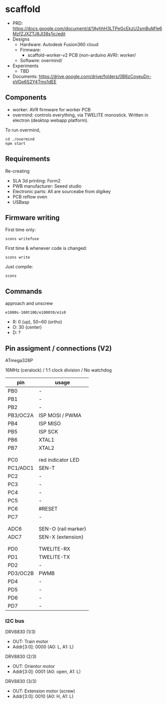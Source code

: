 # scaffold

* PRD: https://docs.google.com/document/d/1AyhhH3LTPeGcEkzU2smBuM1e6MzfZJXZTJ8Jl38s1jc/edit
* Designs
  * Hardware: Autodesk Fusion360 cloud
  * Firmware:
    * scaffold-worker-v2 PCB (non-arduino AVR): worker/
  * Softawre: overmind/
* Experiments
  * TBD
* Documents: https://drive.google.com/drive/folders/0B6zCoyeuDn-pVGp6S2Y4Tmo1dEE

## Components

* worker: AVR firmware for worker PCB
* overmind: controls everything, via TWELITE monostick. Written in electron (desktop webapp platform).

To run overmind,
```
cd ./overmind
npm start
```

## Requirements

Re-creating

* SLA 3d printing: Form2
* PWB manufacturer: Seeed studio
* Electronic parts: All are sourceabe from digikey
* PCB reflow oven
* USBasp

## Firmware writing

First time only:
```
scons writefuse
```

First time & whenever code is changed:
```
scons write
```

Just compile:
```
scons
```


## Commands

approach and unscrew
```
e1000s-100t100/e1000t0/e1s0
```

* R: 0 (up), 50~60 (ortho)
* O: 30 (center)
* D: ?

## Pin assigment / connections (V2)
ATmega328P

16MHz (ceralock) / 1:1 clock division / No watchdog

|pin|usage|
|---|---|
|PB0| - |
|PB1| - |
|PB2| - |
|PB3/OC2A| ISP MOSI / PWMA  |
|PB4| ISP MISO  |
|PB5| ISP SCK  |
|PB6| XTAL1  |
|PB7| XTAL2  |
|   |  |
|   |  |
|PC0| red indicator LED  |
|PC1/ADC1| SEN-T  |
|PC2| -  |
|PC3| -  |
|PC4| -  |
|PC5| -  |
|PC6| #RESET  |
|PC7| -  |
|   |  |
|   |  |
|ADC6| SEN-O (rail marker)  |
|ADC7| SEN-X (extension)  |
|   |  |
|   |  |
|PD0| TWELITE-RX  |
|PD1| TWELITE-TX  |
|PD2| -  |
|PD3/OC2B| PWMB  |
|PD4| - |
|PD5| - |
|PD6| - |
|PD7| - |

### I2C bus

DRV8830 (1/3)

* OUT: Train motor
* Addr[3:0]: 0000 (A0: L, A1: L)

DRV8830 (2/3)

* OUT: Orientor motor
* Addr[3:0]: 0001 (A0: open, A1: L)

DRV8830 (3/3)

* OUT: Extension motor (screw)
* Addr[3:0]: 0010 (A0: H, A1: L)
